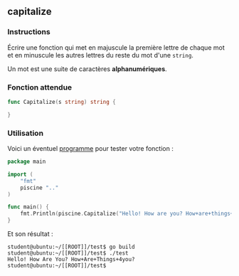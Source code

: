 ## capitalize

### Instructions

Écrire une fonction qui met en majuscule la première lettre de chaque mot et en minuscule les autres lettres du reste du mot d'une `string`.

Un mot est une suite de caractères **alphanumériques**.

### Fonction attendue

```go
func Capitalize(s string) string {

}
```

### Utilisation

Voici un éventuel [programme](TODO-LINK) pour tester votre fonction :

```go
package main

import (
	"fmt"
	piscine ".."
)

func main() {
	fmt.Println(piscine.Capitalize("Hello! How are you? How+are+things+4you?"))
}
```

Et son résultat :

```console
student@ubuntu:~/[[ROOT]]/test$ go build
student@ubuntu:~/[[ROOT]]/test$ ./test
Hello! How Are You? How+Are+Things+4you?
student@ubuntu:~/[[ROOT]]/test$
```
